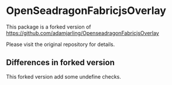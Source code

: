 # OpenSeadragonFabricjsOverlay

This package is a forked version of https://github.com/adamjarling/OpenseadragonFabricjsOverlay

Please visit the original repository for details.

## Differences in forked version

This forked version add some undefine checks.